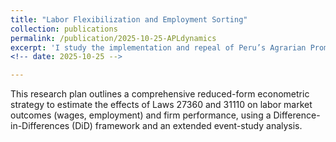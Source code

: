 ```yaml
---
title: "Labor Flexibilization and Employment Sorting"
collection: publications
permalink: /publication/2025-10-25-APLdynamics
excerpt: 'I study the implementation and repeal of Peru’s Agrarian Promotion Law to quantify how policy wedges reshape worker sorting, wages, and employment. This reform modified profit taxes for eligible agro-industrial firms and introduced a flexible agrarian labor regime within the span of 2001-2025.'
<!-- date: 2025-10-25 -->

---
```

This research plan outlines a comprehensive reduced-form econometric strategy to estimate the effects of Laws 27360 and 31110 on labor market outcomes (wages, employment) and firm performance, using a Difference-in-Differences (DiD) framework and an extended event-study analysis.


<!-- [Download paper here](http://academicpages.github.io/files/paper1.pdf) %} -->
<!-- Recommended citation: Your Name, You. (2009). "Paper Title Number 1." <i>Journal 1</i>. 1(1). -->
